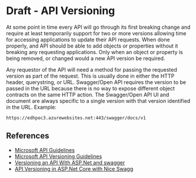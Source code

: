 # Draft - API Versioning

At some point in time every API will go through its first breaking change and require at least temporarily support for two or more versions allowing time for accessing applications to update their API requests.  When done properly, and API should be able to add objects or properties without it breaking any requesting applications.  Only when an object or property is being removed, or changed would a new API version be required.

Any requestor of the API will need a method for passing the requested version as part of the request.  This is usually done in either the HTTP header, querystring, or URL.  Swagger/Open API requires the version to be passed in the URL because there is no way to expose different object contracts on the same HTTP action.  The Swagger/Open API UI and document are always specific to a single version with that version identified in the URL.  Example:

```http
https://edhpoc3.azurewebsites.net:443/swagger/docs/v1
```

## References
* [Microsoft API Guidelines](https://github.com/Microsoft/api-guidelines)
* [Microsoft API Versioning Guidelines](https://github.com/Microsoft/api-guidelines/blob/vNext/Guidelines.md#12-versioning)
* [Versioning an API With ASP.Net and swagger](https://medium.com/@MAliBazzi/versioning-an-api-with-asp-net-and-swagger-the-unusual-way-613e34e2d61a)
* [API Versioning in ASP.Net Core with Nice Swagg](https://blog.jimismith.me/blogs/api-versioning-in-aspnet-core-with-nice-swagg)
